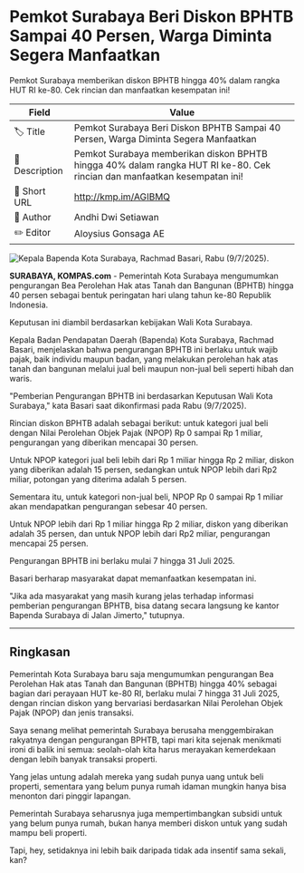 # Pemkot Surabaya Beri Diskon BPHTB Sampai 40 Persen, Warga Diminta Segera Manfaatkan

Pemkot Surabaya memberikan diskon BPHTB hingga 40% dalam rangka HUT RI ke-80. Cek rincian dan manfaatkan kesempatan ini!

| Field         | Value                                                       |
|---------------|-------------------------------------------------------------|
| 🏷️ Title       | Pemkot Surabaya Beri Diskon BPHTB Sampai 40 Persen, Warga Diminta Segera Manfaatkan |
| 📝 Description | Pemkot Surabaya memberikan diskon BPHTB hingga 40% dalam rangka HUT RI ke-80. Cek rincian dan manfaatkan kesempatan ini! |
| 🔗 Short URL   | http://kmp.im/AGIBMQ |
| 👤 Author      | Andhi Dwi Setiawan |
| ✏️ Editor      | Aloysius Gonsaga AE |

![Kepala Bapenda Kota Surabaya, Rachmad Basari, Rabu (9/7/2025).](https://asset.kompas.com/crops/EUE9zHTWEL9c0AZAHFF1IOQOz_M=/0x0:0x0/750x500/data/photo/2025/07/09/686e7f1c68210.jpeg)

**SURABAYA, KOMPAS.com** - Pemerintah Kota Surabaya mengumumkan pengurangan Bea Perolehan Hak atas Tanah dan Bangunan (BPHTB) hingga 40 persen sebagai bentuk peringatan hari ulang tahun ke-80 Republik Indonesia.

Keputusan ini diambil berdasarkan kebijakan Wali Kota Surabaya.

Kepala Badan Pendapatan Daerah (Bapenda) Kota Surabaya, Rachmad Basari, menjelaskan bahwa pengurangan BPHTB ini berlaku untuk wajib pajak, baik individu maupun badan, yang melakukan perolehan hak atas tanah dan bangunan melalui jual beli maupun non-jual beli seperti hibah dan waris.

\"Pemberian Pengurangan BPHTB ini berdasarkan Keputusan Wali Kota Surabaya,\" kata Basari saat dikonfirmasi pada Rabu (9/7/2025).

Rincian diskon BPHTB adalah sebagai berikut: untuk kategori jual beli dengan Nilai Perolehan Objek Pajak (NPOP) Rp 0 sampai Rp 1 miliar, pengurangan yang diberikan mencapai 30 persen.

Untuk NPOP kategori jual beli lebih dari Rp 1 miliar hingga Rp 2 miliar, diskon yang diberikan adalah 15 persen, sedangkan untuk NPOP lebih dari Rp2 miliar, potongan yang diterima adalah 5 persen.

Sementara itu, untuk kategori non-jual beli, NPOP Rp 0 sampai Rp 1 miliar akan mendapatkan pengurangan sebesar 40 persen.

Untuk NPOP lebih dari Rp 1 miliar hingga Rp 2 miliar, diskon yang diberikan adalah 35 persen, dan untuk NPOP lebih dari Rp2 miliar, pengurangan mencapai 25 persen.

Pengurangan BPHTB ini berlaku mulai 7 hingga 31 Juli 2025.

Basari berharap masyarakat dapat memanfaatkan kesempatan ini.

"Jika ada masyarakat yang masih kurang jelas terhadap informasi pemberian pengurangan BPHTB, bisa datang secara langsung ke kantor Bapenda Surabaya di Jalan Jimerto,\" tutupnya.

---
## Ringkasan

Pemerintah Kota Surabaya baru saja mengumumkan pengurangan Bea Perolehan Hak atas Tanah dan Bangunan (BPHTB) hingga 40% sebagai bagian dari perayaan HUT ke-80 RI, berlaku mulai 7 hingga 31 Juli 2025, dengan rincian diskon yang bervariasi berdasarkan Nilai Perolehan Objek Pajak (NPOP) dan jenis transaksi.



Saya senang melihat pemerintah Surabaya berusaha menggembirakan rakyatnya dengan pengurangan BPHTB, tapi mari kita sejenak menikmati ironi di balik ini semua: seolah-olah kita harus merayakan kemerdekaan dengan lebih banyak transaksi properti.

 Yang jelas untung adalah mereka yang sudah punya uang untuk beli properti, sementara yang belum punya rumah idaman mungkin hanya bisa menonton dari pinggir lapangan.

 Pemerintah Surabaya seharusnya juga mempertimbangkan subsidi untuk yang belum punya rumah, bukan hanya memberi diskon untuk yang sudah mampu beli properti.

 Tapi, hey, setidaknya ini lebih baik daripada tidak ada insentif sama sekali, kan?
